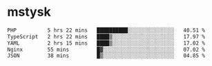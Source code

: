 # mstysk

<!--START_SECTION:waka-->

```txt
PHP          5 hrs 22 mins   ██████████░░░░░░░░░░░░░░░   40.51 %
TypeScript   2 hrs 22 mins   ████▒░░░░░░░░░░░░░░░░░░░░   17.97 %
YAML         2 hrs 15 mins   ████▒░░░░░░░░░░░░░░░░░░░░   17.02 %
Nginx        55 mins         █▓░░░░░░░░░░░░░░░░░░░░░░░   07.02 %
JSON         38 mins         █▒░░░░░░░░░░░░░░░░░░░░░░░   04.85 %
```

<!--END_SECTION:waka-->
